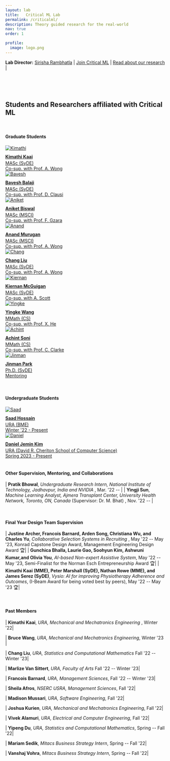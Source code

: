 ```yaml
---
layout: lab
title:   Critical ML Lab
permalink: /criticalml/
description: Theory guided research for the real-world
nav: true
order: 1

profile:
  image: logo.png
---
```

**Lab Director:**  [Sirisha Rambhatla](https://sirisharambhatla.com) 
&#x7c; [Join Critical ML](/criticalml/join/) &#x7c; [Read about our research](/publications/) &#x7c;



<br />
<br />
<br />

## Students and Researchers affiliated with Critical ML


<style>
table {
    border-collapse: collapse;
}
table, th, td {
   border: 1px solid white;
}
blockquote {
    border-left: solid blue;
    padding-left: 10px;
}
</style>

<br>


#### Graduate Students
<div class ="image-gallery">
  <div class="box"><a href="https://www.linkedin.com/in/kimathikaai/" title="Kimathi Kaai">
         <img src="/assets/img/grp_mem/Kimathi.jpeg" alt="Kimathi"  class="img-gallery" />
         <div class ="textbox" style="margin-top:10px;"> <b> Kimathi Kaai </b> </div>
         <div class ="textbox" style="margin-top:3px;"> MASc (SyDE) <br> Co-sup. with Prof. A. Wong<br> </div></a>
  </div>

   <div class="box"><a href="https://github.com/Bavesh-B" title="Bavesh Balaji">
         <img src="/assets/img/grp_mem/Bavesh.jpg" alt="Bavesh"  class="img-gallery" />
         <div class ="textbox" style="margin-top:10px;"> <b> Bavesh Balaji </b> </div>
         <div class ="textbox" style="margin-top:3px;"> MASc (SyDE) <br> Co-sup. with Prof. D. Clausi<br> </div></a>
  </div>

  <div class="box"><a href="https://github.com/Aniket99coder" title="Aniket Biswal">
         <img src="/assets/img/grp_mem/Aniket.jpg" alt="Aniket"  class="img-gallery" />
         <div class ="textbox" style="margin-top:10px;"> <b> Aniket Biswal </b> </div>
         <div class ="textbox" style="margin-top:3px;"> MASc (MSCI) <br> Co-sup. with Prof. F. Gzara<br> </div></a>
  </div>

  <div class="box"><a href="https://github.com/anand-adroid" title="Anand Murugan">
         <img src="/assets/img/grp_mem/Anand.jpeg" alt="Anand"  class="img-gallery" />
         <div class ="textbox" style="margin-top:10px;"> <b> Anand Murugan </b> </div>
         <div class ="textbox" style="margin-top:3px;"> MASc (MSCI) <br> Co-sup. with Prof. A. Wong<br> </div></a>
  </div>

  <div class="box"><a href="https://hellochang.github.io/projects/" title="Chang Liu">
         <img src="/assets/img/grp_mem/Chang.jpeg" alt="Chang"  class="img-gallery" />
         <div class ="textbox" style="margin-top:10px;"> <b> Chang Liu </b> </div>
         <div class ="textbox" style="margin-top:3px;"> MASc (SyDE) <br> Co-sup. with Prof. A. Wong <br> </div></a>
  </div>

  <div class="box"><a href="https://www.kiernanmcguigan.com/" title="Kiernan McGuigan">
         <img src="/assets/img/grp_mem/Kiernan.jpeg" alt="Kiernan"  class="img-gallery" />
         <div class ="textbox" style="margin-top:10px;"> <b> Kiernan McGuigan </b> </div>
         <div class ="textbox" style="margin-top:3px;"> MASc (SyDE) <br> Co-sup. with A. Scott <br> </div></a>
  </div>

  <div class="box"><a href="https://github.com/YingkeWang2018" title="Yingke Wang">
         <img src="/assets/img/grp_mem/Yingke.jpeg" alt="Yingke"  class="img-gallery" />
         <div class ="textbox" style="margin-top:10px;"> <b> Yingke Wang </b> </div>
         <div class ="textbox" style="margin-top:3px;"> MMath (CS) <br> Co-sup. with Prof. X. He <br> </div></a>
  </div>
  <div class="box"><a href="https://trickyjustice.github.io" title="Achint Soni">
         <img src="/assets/img/grp_mem/Achint.jpeg" alt="Achint"  class="img-gallery" />
         <div class ="textbox" style="margin-top:10px;"> <b> Achint Soni </b> </div>
         <div class ="textbox" style="margin-top:3px;"> MMath (CS) <br> Co-sup. with Prof. C. Clarke <br> </div></a>
  </div>

  <div class="box"><a href="https://www.linkedin.com/in/jinmanpark/?originalSubdomain=ca" title="Jinman Park">
         <img src="/assets/img/grp_mem/Jinman.jpeg" alt="Jinman"  class="img-gallery" />
         <div class ="textbox" style="margin-top:10px;"> <b> Jinman Park </b> </div>
         <div class ="textbox" style="margin-top:3px;"> Ph.D. (SyDE) <br> Mentoring <br> </div></a>
  </div>
    <br>
 </div>

<br>

#### Undergraduate Students

<div class ="image-gallery">
  <div class="box"><a href="https://github.com/sdhossain" title="Saad Hossain">
         <img src="/assets/img/grp_mem/Saad.jpg" alt="Saad"  class="img-gallery" />
         <div class ="textbox" style="margin-top:10px;"> <b> Saad Hossain </b> </div>
         <div class ="textbox" style="margin-top:3px;"> URA (BME) <br> Winter '22 - Present <br> </div></a>
  </div>

  <div class="box"><a href="" title="Daniel Jemin Kim">
         <img src="/assets/img/grp_mem/DanielK.jpeg" alt="Daniel"  class="img-gallery" />
         <div class ="textbox" style="margin-top:10px;"> <b> Daniel Jemin Kim </b> </div>
         <div class ="textbox" style="margin-top:3px;"> URA (David R. Cheriton School of Computer Science) <br> Spring 2023 - Present <br> </div></a>
  </div>


<br>
    
 </div>


<!---
|  **Graduate Supervision and Mentoring**    |                                                                                
| ---           |                                                                                                            
| **Kimathi Kaai**, *MASc Student, Systems Design Engineering* (Co-supervised with Prof. A. Wong), Sept. '22 --|                           
| **Ahmed Shahriar Sakib**, *MASc Student, Management Sciences* (Co-supervised with Prof. F. Gzara), Sept. '22 --| 
| **Aniket Biswal**, *MASc Student, Management Sciences* (Co-supervised with Prof. F. Gzara), Sept. '22 --|   
| **Jinman Park**, *Ph.D. Student, Systems Design Engineering* (Supervisors: Prof. P. Fieguth and Prof. J. Zelek), Nov. '21 --| 
||
|**Undergraduate Supervision and Mentoring** |
| **Sheila Afros**, *NSERC USRA, Management Sciences* , Fall '22|
| **Madison Mussari**, *URA, Software Engineering* , Fall '22|
| **Joshua Kurien**, *URA, Mechanical and Mechatronics Engineering* , Fall '22 --|
| **Francois Barnard**, *URA, Management Sciences* , Fall '22 |
| **Vivek Alamuri**, *URA, Electrical and Computer Engineering* , Fall '22|
| **Yipeng Du**, *URA, Statistics and Computational Mathematics* , Spring '22|
| **Kimathi Kaai**, *URA, Mechanical and Mechatronics Engineering* , Winter '22|
| **Saad Hossain**, *URA, Biomedical Engineering* (Supervisor: Prof. P. Fieguth) , Winter '22 -- |
-->

#### Other Supervision, Mentoring, and Collaborations

| **Pratik Bhowal**, *Undergraduate Research Intern, National Institute of Technology, Jadhavpur, India and NVIDIA* , Mar. '22 -- |
| **Yingji Sun**, *Machine Learning Analyst, Ajmera Transplant Center, University Health Network, Toronto, ON, Canada* (Supervisor: Dr. M. Bhat) , Nov. '22 -- |

<br>

#### Final Year Design Team Supervision

| **Justine Archer, Francois Barnard, Arden Song, Christiana Wu, and Charles Yu**, *Collaborative Selection Systems in Recruiting* , May '22 -- May '23, Konrad Capstone Design Award, Management Engineering Design Award 🏆|
| **Gunchica Bhalla, Laurie Gao, Soohyun Kim, Ashwuni Kumar,and Olivia You**, *AI-based Non-expert Assistive System*, May '22 -- May '23, Semi-Finalist for the Norman Esch Entrepreneurship Award 🏆|
| **Kimathi Kaai (MME), Peter Marshall (SyDE), Nathan Rowe (MME), and James Serez (SyDE)**, *Vysio: AI for improving Physiotherapy Adherence and Outcomes*, (I-Beam Award for being voted best by peers), May '22 -- May '23  🏆|

<br>


#### Past Members

| **Kimathi Kaai**, *URA, Mechanical and Mechatronics Engineering* , Winter '22|

| **Bruce Wang**, *URA, Mechanical and Mechatronics Engineering*, Winter '23 |

| **Chang Liu**, *URA, Statistics and Computational Mathematics* Fall '22 -- Winter '23|

| **Marlize Van Sittert**, *URA, Faculty of Arts* Fall '22 -- Winter '23|

| **Francois Barnard**, *URA, Management Sciences*, Fall '22 -- Winter '23|

| **Sheila Afros**, *NSERC USRA, Management Sciences*, Fall '22|

| **Madison Mussari**, *URA, Software Engineering*, Fall '22|

| **Joshua Kurien**, *URA, Mechanical and Mechatronics Engineering*, Fall '22|

| **Vivek Alamuri**, *URA, Electrical and Computer Engineering*, Fall '22|

| **Yipeng Du**, *URA, Statistics and Computational Mathematics*, Spring -- Fall '22|

| **Mariam Sedik**,  *Mitacs Business Strategy Intern*, Spring -- Fall '22|

| **Vanshaj Vohra**, *Mitacs Business Strategy Intern*, Spring -- Fall '22|

<!---

### Research Projects
<div class="projects grid">

  {% assign sorted_projects = site.projects | sort: "importance" %}
  {% for project in sorted_projects %}
  <div class="grid-item">
    {% if project.redirect %}
    <a href="{{ project.redirect }}" target="_blank">
    {% else %}
    <a href="{{ project.url | relative_url }}">
    {% endif %}
      <div class="card hoverable">
        {% if project.img %}
        <img src="{{ project.img | relative_url }}" alt="project thumbnail">
        {% endif %}
        <div class="card-body">
          <h2 class="card-title text-lowercase">{{ project.title }}</h2>
          <p class="card-text">{{ project.description }}</p>
          <div class="row ml-1 mr-1 p-0">
            {% if project.github %}
            <div class="github-icon">
              <div class="icon" data-toggle="tooltip" title="Code Repository">
                <a href="{{ project.github }}" target="_blank"><i class="fab fa-github gh-icon"></i></a>
              </div>
              {% if project.github_stars %}
              <span class="stars" data-toggle="tooltip" title="GitHub Stars">
                <i class="fas fa-star"></i>
                <span id="{{ project.github_stars }}-stars"></span>
              </span>
              {% endif %}
            </div>
            {% endif %}
          </div>
        </div>
      </div>
    </a>
  </div>
{% endfor %}

</div>
-->

